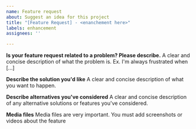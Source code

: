 ```yaml
---
name: Feature request
about: Suggest an idea for this project
title: "[Feature Request] - <enanchement here>"
labels: enhancement
assignees: ''

---
```


**Is your feature request related to a problem? Please describe.**
A clear and concise description of what the problem is. Ex. I'm always frustrated when [...]

**Describe the solution you'd like**
A clear and concise description of what you want to happen.

**Describe alternatives you've considered**
A clear and concise description of any alternative solutions or features you've considered.

**Media files**
Media files are very important. You must add screenshots or videos about the feature
